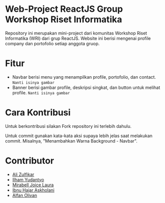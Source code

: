 # Web-Project ReactJS Group Workshop Riset Informatika

Repository ini merupakan mini-project dari komunitas Workshop Riset Informatika (WRI) dari grup ReactJS. Website ini berisi mengenai profile company dan portofolio setiap anggota gruop.

# Fitur
- Navbar berisi menu yang menampilkan profile, portofolio, dan contact.
`Nanti isinya gambar`
- Banner berisi gambar profile, deskripsi singkat, dan button untuk melihat profile.
`Nanti isinya gambar`

# Cara Kontribusi
Untuk berkontribusi silakan Fork repository ini terlebih dahulu.

Untuk commit gunakan kata-kata aksi supaya lebih jelas saat melakukan commit. Misalnya, "Menambahkan Warna Background - Navbar".

# Contributor
- [Ali Zulfikar](https://www.github.com/alizul01)
- [Ilham Yudantyo](https://www.github.com/ilhamydn17)
- [Mirabell Joice Laura](https://github.com/Mirabelljoicelaura)
- [Ibnu Hajar Askholani](https://https://github.com/askholani)
- [Alfan Olivan](https://github.com/Alivan21)
